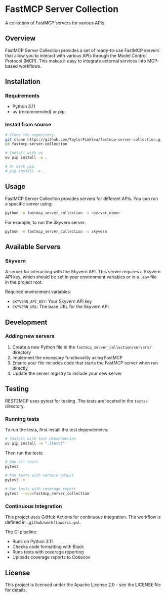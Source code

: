 # FastMCP Server Collection

A collection of FastMCP servers for various APIs.

## Overview

FastMCP Server Collection provides a set of ready-to-use FastMCP servers that allow you to interact with various APIs through the Model Control Protocol (MCP). This makes it easy to integrate external services into MCP-based workflows.

## Installation

### Requirements

- Python 3.11
- uv (recommended) or pip

### Install from source

```bash
# Clone the repository
git clone https://github.com/TaylorFinklea/fastmcp-server-collection.git
cd fastmcp-server-collection

# Install with uv
uv pip install -e .

# Or with pip
# pip install -e .
```

## Usage

FastMCP Server Collection provides servers for different APIs. You can run a specific server using:

```bash
python -m fastmcp_server_collection -s <server_name>
```

For example, to run the Skyvern server:

```bash
python -m fastmcp_server_collection -s skyvern
```

## Available Servers

### Skyvern

A server for interacting with the Skyvern API. This server requires a Skyvern API key, which should be set in your environment variables or in a `.env` file in the project root.

Required environment variables:
- `SKYVERN_API_KEY`: Your Skyvern API key
- `SKYVERN_URL`: The base URL for the Skyvern API

## Development

### Adding new servers

1. Create a new Python file in the `fastmcp_server_collection/servers/` directory
2. Implement the necessary functionality using FastMCP
3. Ensure your file includes code that starts the FastMCP server when run directly
4. Update the server registry to include your new server

## Testing

REST2MCP uses pytest for testing. The tests are located in the `tests/` directory.

### Running tests

To run the tests, first install the test dependencies:

```bash
# Install with test dependencies
uv pip install -e ".[test]"
```

Then run the tests:

```bash
# Run all tests
pytest

# Run tests with verbose output
pytest -v

# Run tests with coverage report
pytest --cov=fastmcp_server_collection
```

### Continuous Integration

This project uses GitHub Actions for continuous integration. The workflow is defined in `.github/workflows/ci.yml`.

The CI pipeline:
- Runs on Python 3.11
- Checks code formatting with Black
- Runs tests with coverage reporting
- Uploads coverage reports to Codecov

## License

This project is licensed under the Apache License 2.0 - see the LICENSE file for details.
